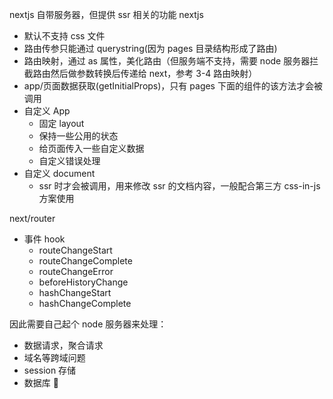 nextjs 自带服务器，但提供 ssr 相关的功能
nextjs

- 默认不支持 css 文件
- 路由传参只能通过 querystring(因为 pages 目录结构形成了路由)
- 路由映射，通过 as 属性，美化路由（但服务端不支持，需要 node 服务器拦截路由然后做参数转换后传递给 next，参考 3-4 路由映射）
- app/页面数据获取(getInitialProps)，只有 pages 下面的组件的该方法才会被调用
- 自定义 App
  - 固定 layout
  - 保持一些公用的状态
  - 给页面传入一些自定义数据
  - 自定义错误处理
- 自定义 document
  - ssr 时才会被调用，用来修改 ssr 的文档内容，一般配合第三方 css-in-js 方案使用

next/router

- 事件 hook
  - routeChangeStart
  - routeChangeComplete
  - routeChangeError
  - beforeHistoryChange
  - hashChangeStart
  - hashChangeComplete

因此需要自己起个 node 服务器来处理：

- 数据请求，聚合请求
- 域名等跨域问题
- session 存储
- 数据库 🔗
